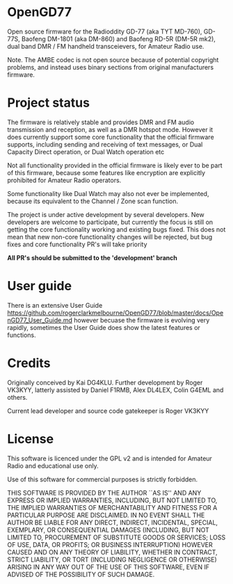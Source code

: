 # OpenGD77
Open source firmware for the Radioddity GD-77 (aka TYT MD-760), GD-77S, Baofeng DM-1801 (aka DM-860) and Baofeng RD-5R (DM-5R mk2), dual band DMR / FM handheld transceievers, for Amateur Radio use.

Note.
The AMBE codec is not open source because of potential copyright problems, and instead uses binary sections from original manufacturers firmware.

# Project status

The firmware is relatively stable and provides DMR and FM audio transmission and reception, as well as a DMR hotspot mode.
However it does currently support some core functionality that the official firmware supports, including sending and receiving of text messages, or Dual Capacity Direct operation, or Dual Watch operation etc

Not all functionality provided in the official firmware is likely ever to be part of this firmware, because some features like encryption are explicitly prohibited for Amateur Radio operators.

Some functionality like Dual Watch may also not ever be implemented, because its equivalent to the Channel / Zone scan function.

The project is under active development by several developers.
New developers are welcome to participate, but currently the focus is still on getting the core functionality working and existing bugs fixed.
This does not mean that new non-core functionality changes will be rejected, but bug fixes and core functionality PR's  will take priority

**All PR's should be submitted to the 'development' branch**


# User guide
There is an extensive User Guide https://github.com/rogerclarkmelbourne/OpenGD77/blob/master/docs/OpenGD77_User_Guide.md  however becuase the firmware is evolving very rapidly, sometimes the User Guide does show the latest features or functions.

# Credits
Originally conceived by Kai DG4KLU.
Further development by Roger VK3KYY, latterly assisted by Daniel F1RMB, Alex DL4LEX, Colin G4EML and others.

Current lead developer and source code gatekeeper is Roger VK3KYY


# License
This software is licenced under the GPL v2 and is intended for Amateur Radio and educational use only.

Use of this software for commercial purposes is strictly forbidden.

THIS SOFTWARE IS PROVIDED BY THE AUTHOR ``AS IS'' AND ANY EXPRESS OR IMPLIED
WARRANTIES, INCLUDING, BUT NOT LIMITED TO, THE IMPLIED WARRANTIES OF
MERCHANTABILITY AND FITNESS FOR A PARTICULAR PURPOSE ARE DISCLAIMED. IN NO
EVENT SHALL THE AUTHOR BE LIABLE FOR ANY DIRECT, INDIRECT, INCIDENTAL,
SPECIAL, EXEMPLARY, OR CONSEQUENTIAL DAMAGES (INCLUDING, BUT NOT LIMITED TO,
PROCUREMENT OF SUBSTITUTE GOODS OR SERVICES; LOSS OF USE, DATA, OR PROFITS;
OR BUSINESS INTERRUPTION) HOWEVER CAUSED AND ON ANY THEORY OF LIABILITY,
WHETHER IN CONTRACT, STRICT LIABILITY, OR TORT (INCLUDING NEGLIGENCE OR
OTHERWISE) ARISING IN ANY WAY OUT OF THE USE OF THIS SOFTWARE, EVEN IF
ADVISED OF THE POSSIBILITY OF SUCH DAMAGE.
